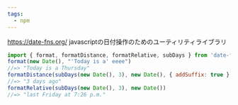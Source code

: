 ```yaml
---
tags:
  - npm
---
```

https://date-fns.org/
javascriptの日付操作のためのユーティリティライブラリ
```js
import { format, formatDistance, formatRelative, subDays } from 'date-fns'
format(new Date(), "'Today is a' eeee")
//=> "Today is a Thursday"
formatDistance(subDays(new Date(), 3), new Date(), { addSuffix: true })
//=> "3 days ago"
formatRelative(subDays(new Date(), 3), new Date())
//=> "last Friday at 7:26 p.m."
```